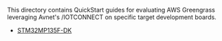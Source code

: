 This directory contains QuickStart guides for evaluating AWS Greengrass leveraging Avnet's /IOTCONNECT on specific target development boards.

* [STM32MP135F-DK](quickstart/QuickStart_STM32MP135F-DK.md)
